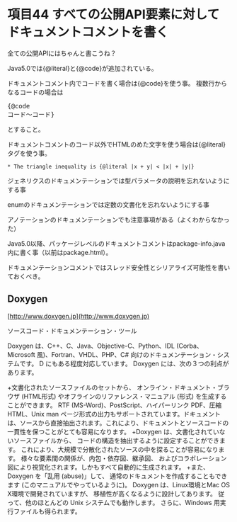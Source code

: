# 項目44 すべての公開API要素に対してドキュメントコメントを書く

全ての公開APIにはちゃんと書こうね？

Java5.0では{@literal}と{@code}が追加されている。

ドキュメントコメント内でコードを書く場合は{@code}を使う事。
複数行からなるコードの場合は<pre>{@code コード〜コード}</pre>とすること。

ドキュメントコメントのコード以外でHTMLのめた文字を使う場合は{@literal}タグを使う事。
```
* The triangle inequality is {@literal |x + y| < |x| + |y|}
```

ジェネリクスのドキュメンテーションでは型パラメータの説明を忘れないようにする事

enumのドキュメンテーションでは定数の文書化を忘れないようにする事

アノテーションのドキュメンテーションでも注意事項がある（よくわからなかった）

Java5.0以降、パッケージレベルのドキュメントコメントはpackage-info.java内に書く事（以前はpackage.html）。

ドキュメンテーションコメントではスレッド安全性とシリアライズ可能性を書いておくべき。

## Doxygen

[http://www.doxygen.jp](http://www.doxygen.jp)

 ソースコード・ドキュメンテーション・ツール

 Doxygen は、C++、C、Java、Objective-C、Python、IDL (Corba、Microsoft 風)、Fortran、VHDL、PHP、C# 向けのドキュメンテーション・システムです。 D にもある程度対応しています。
 Doxygen には、次の３つの利点があります。

+文書化されたソースファイルのセットから、 オンライン・ドキュメント・ブラウザ (HTML形式) やオフラインのリファレンス・マニュアル (形式) を生成することができます。 RTF (MS-Word)、PostScript、ハイパーリンク PDF、圧縮 HTML、Unix man ページ形式の出力もサポートされています。ドキュメントは、ソースから直接抽出されます。これにより、ドキュメントとソースコードの一貫性を保つことがとても容易になります。
+Doxygen は、文書化されていないソースファイルから、 コードの構造を抽出するように設定することができます。 これにより、大規模で分散化されたソースの中を探ることが容易になります。 様々な要素間の関係が、内包・依存図、継承図、 およびコラボレーション図により視覚化されます。しかもすべて自動的に生成されます。
+また、Doxygen を「乱用 (abuse)」して、 通常のドキュメントを作成することもできます (このマニュアルでやっているように)。
 Doxygen は、Linux環境とMac OS X環境で開発されていますが、 移植性が高くなるように設計してあります。 従って、他のほとんどの Unix システムでも動作します。 さらに、Windows 用実行ファイルも得られます。

